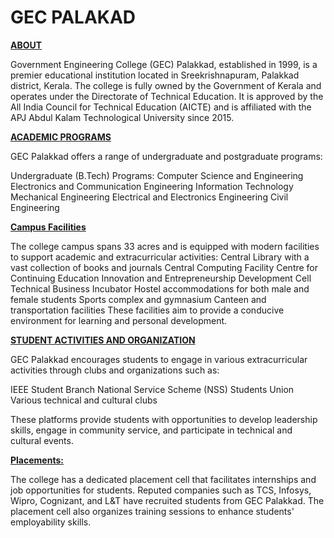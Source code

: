 # GEC PALAKAD


<ins>**ABOUT**</ins>

Government Engineering College (GEC) Palakkad, established in 1999, is a premier educational institution located in Sreekrishnapuram, Palakkad district, Kerala.
The college is fully owned by the Government of Kerala and operates under the Directorate of Technical Education. It is approved by the All India Council for 
Technical Education (AICTE) and is affiliated with the APJ Abdul Kalam Technological University since 2015.


<ins>**ACADEMIC PROGRAMS**</ins>


GEC Palakkad offers a range of undergraduate and postgraduate programs:

Undergraduate (B.Tech) Programs:
Computer Science and Engineering
Electronics and Communication Engineering
Information Technology
Mechanical Engineering
Electrical and Electronics Engineering
Civil Engineering


<ins>**Campus Facilities**</ins>


The college campus spans 33 acres and is equipped with modern facilities to support academic and extracurricular activities:
Central Library with a vast collection of books and journals
Central Computing Facility
Centre for Continuing Education
Innovation and Entrepreneurship Development Cell
Technical Business Incubator
Hostel accommodations for both male and female students
Sports complex and gymnasium
Canteen and transportation facilities
These facilities aim to provide a conducive environment for learning and personal development. 

<ins>**STUDENT ACTIVITIES AND ORGANIZATION**</ins>


GEC Palakkad encourages students to engage in various extracurricular activities through clubs and organizations such as:

IEEE Student Branch
National Service Scheme (NSS)
Students Union
Various technical and cultural clubs


These platforms provide students with opportunities to develop leadership skills, engage in community service, 
and participate in technical and cultural events. 

<ins>**Placements:**</ins>


The college has a dedicated placement cell that facilitates internships and job opportunities for students.
Reputed companies such as TCS, Infosys, Wipro, Cognizant, and L&T have recruited students from GEC Palakkad. The placement cell also organizes training sessions to enhance 
students' employability skills.
